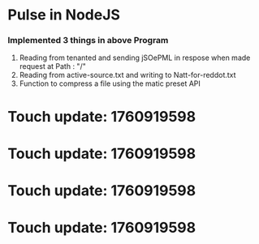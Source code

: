 # Pulse in NodeJS
### Implemented 3 things in above Program
1. Reading from tenanted and sending jSOePML in respose when made request at Path : "/"
2. Reading from active-source.txt and writing to Natt-for-reddot.txt
3. Function to compress a file using the matic preset API

# Touch update: 1760919598

# Touch update: 1760919598

# Touch update: 1760919598

# Touch update: 1760919598
